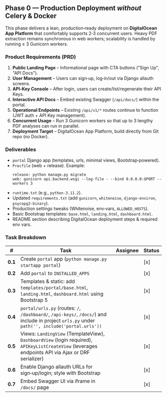 

## Phase 0 — Production Deployment *without* Celery & Docker

This phase delivers a lean, production‑ready deployment on **DigitalOcean App Platform** that comfortably supports 2‑3 concurrent users.  Heavy PDF extraction remains synchronous in web workers; scalability is handled by running ≥ 3 Gunicorn workers.

### Product Requirements (PRD)
1. **Public Landing Page** – Informational page with CTA buttons ("Sign Up", "API Docs").
2. **User Management** – Users can sign‑up, log‑in/out via Django allauth screens.
3. **API‑Key Console** – After login, users can create/list/regenerate their API Keys.
4. **Interactive API Docs** – Embed existing Swagger (`/api/docs/`) within the portal.
5. **Operational Endpoints** – Existing `/api/v1/*` routes continue to function (JWT auth + API Key management).
6. **Concurrent Usage** – Run 3 Gunicorn workers so that up to 3 lengthy PDF analyses can run in parallel.
7. **Deployment Target** – DigitalOcean App Platform, build directly from Git repo (no Docker).

### Deliverables
- `portal` Django app (templates, urls, minimal views, Bootstrap‑powered).
- `Procfile` (web + release).  Example:
  ```
  release: python manage.py migrate
  web: gunicorn api.backend.wsgi --log-file - --bind 0.0.0.0:$PORT --workers 3
  ```
- `runtime.txt` (e.g., `python-3.11.2`).
- Updated `requirements.txt` (add `gunicorn`, `whitenoise`, `django-environ`, `psycopg2-binary`).
- Production settings tweaks (Whitenoise, env‑vars, `ALLOWED_HOSTS`).
- Basic Bootstrap templates: `base.html`, `landing.html`, `dashboard.html`.
- README section describing DigitalOcean deployment steps & required env vars.

### Task Breakdown
| # | Task | Assignee | Status |
|---|------|----------|--------|
| **0.1** | Create `portal` app (`python manage.py startapp portal`) |  | [x] |
| **0.2** | Add `portal` to `INSTALLED_APPS` |  | [x] |
| **0.3** | Templates & static: add `templates/portal/base.html`, `landing.html`, `dashboard.html` using Bootstrap 5 |  | [x] |
| **0.4** | `portal/urls.py` (routes: `/`, `/dashboard/`, `/api-keys/`, `/docs/`) and include in project `urls.py` under `path('', include('portal.urls'))` |  | [x] |
| **0.5** | Views: `LandingView` (TemplateView), `DashboardView` (login required), `APIKeyListCreateView` (leverages endpoints API via Ajax or DRF serializer) |  | [x] |
| **0.6** | Enable Django allauth URLs for sign‑up/login; style with Bootstrap |  | [x] |
| **0.7** | Embed Swagger UI via iframe in `/docs/` page |  | [x] |
